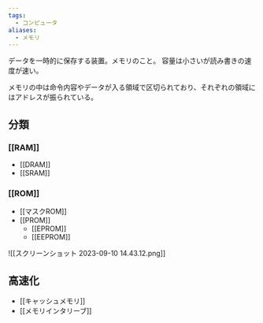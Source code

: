 ```yaml
---
tags:
  - コンピュータ
aliases:
  - メモリ
---
```

データを一時的に保存する装置。メモリのこと。
容量は小さいが読み書きの速度が速い。

メモリの中は命令内容やデータが入る領域で区切られており、それぞれの領域にはアドレスが振られている。

## 分類
### [[RAM]]
- [[DRAM]]
- [[SRAM]]

### [[ROM]]
- [[マスクROM]]
- [[PROM]]
	- [[EPROM]]
	- [[EEPROM]]

![[スクリーンショット 2023-09-10 14.43.12.png]]
## 高速化
- [[キャッシュメモリ]]
- [[メモリインタリーブ]]